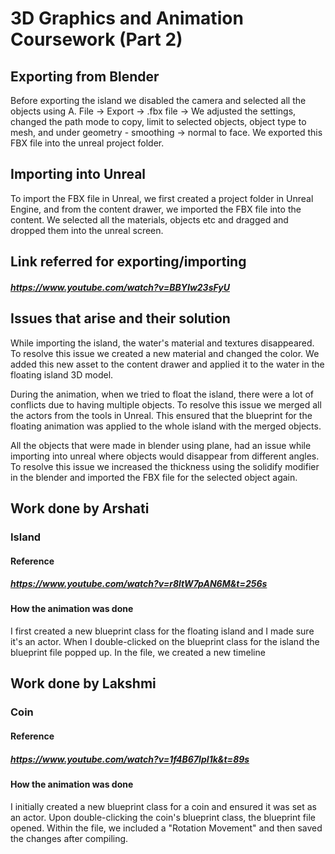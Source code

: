 # 3D Graphics and Animation Coursework (Part 2)

## Exporting from Blender

Before exporting the island we disabled the camera and selected all the objects using A. File -> Export -> .fbx file ->
We adjusted the settings, changed the path mode to copy, limit to selected objects, object type to mesh, and under geometry - smoothing -> normal to face. We exported this FBX file into the unreal project folder. 

## Importing into Unreal

To import the FBX file in Unreal, we first created a project folder in Unreal Engine, and from the content drawer, we imported the FBX file into the content. We selected all the materials, objects etc and dragged and dropped them into the unreal screen. 

## Link referred for exporting/importing

##### https://www.youtube.com/watch?v=BBYIw23sFyU

## Issues that arise and their solution

While importing the island, the water's material and textures disappeared. To resolve this issue we created a new material and changed the color. We added this new asset to the content drawer and applied it to the water in the floating island 3D model. 

During the animation, when we tried to float the island, there were a lot of conflicts due to having multiple objects. To resolve this issue we merged all the actors from the tools in Unreal. This ensured that the blueprint for the floating animation was applied to the whole island with the merged objects.

All the objects that were made in blender using plane, had an issue while importing into unreal where objects would disappear from different angles. To resolve this issue we increased the thickness using the solidify modifier in the blender and imported the FBX file for the selected object again. 

## Work done by Arshati
### Island
#### Reference
##### https://www.youtube.com/watch?v=r8ltW7pAN6M&t=256s
#### How the animation was done

I first created a new blueprint class for the floating island and I made sure it's an actor. When I double-clicked on the blueprint class for the island the blueprint file popped up. In the file, we created a new timeline

## Work done by Lakshmi 
### Coin
#### Reference
##### https://www.youtube.com/watch?v=1f4B67lpI1k&t=89s
#### How the animation was done
I initially created a new blueprint class for a coin and ensured it was set as an actor. Upon double-clicking the coin's blueprint class, the blueprint file opened. Within the file, we included a "Rotation Movement" and then saved the changes after compiling.
